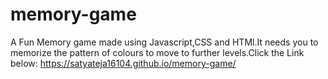 # memory-game
A Fun Memory game made using Javascript,CSS and HTMl.It needs you to memorize the pattern of colours to move to further levels.Click the Link below:
https://satyateja16104.github.io/memory-game/
